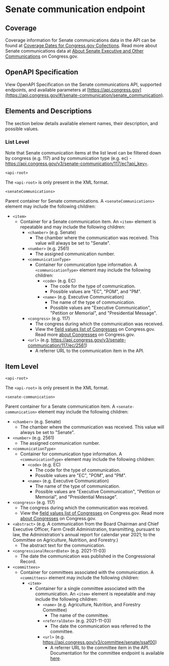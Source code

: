# Senate communication endpoint
## Coverage
Coverage information for Senate communications data in the API can be found at [Coverage Dates for Congress.gov Collections](https://www.congress.gov/help/coverage-dates). Read more about Senate communications data at [About Senate Executive and Other Communications](https://www.congress.gov/help/senate-communications) on Congress.gov.
## OpenAPI Specification
View OpenAPI Specification on the Senate communications API, supported endpoints, and available parameters at [https://api.congress.gov](https://api.congress.gov/#/senate-communication/senate_communication). 
## Elements and Descriptions
The section below details available element names, their description, and possible values.
### List Level
Note that Senate communication items at the list level can be filtered down by congress (e.g. 117) and by communication type (e.g. ec) - https://api.congress.gov/v3/senate-communication/117/ec?api_key=.

`<api-root>` 

The `<api-root>` is only present in the XML format.

`<senateCommunications>` 

Parent container for Senate communications. A `<senateCommunications>` element may include the following children:
- `<item>`
  - Container for a Senate communication item. An `<item>` element is repeatable and may include the following children:
    - `<chamber>` (e.g. Senate)
      - The chamber where the communication was received. This value will always be set to "Senate".
    - `<number>` (e.g. 2561)
      - The assigned communication number.
    - `<communicationType>`
      - Container for communication type information. A `<communicationType>` element may include the following children:
        - `<code>` (e.g. EC)
          - The code for the type of communication.
          - Possible values are "EC", "POM", and "PM".
        - `<name>` (e.g. Executive Communication)
          - The name of the type of communication.
          - Possible values are "Executive Communication", "Petition or Memorial", and "Presidential Message".
    - `<congress>` (e.g. 117)
      - The congress during which the communication was received.
      - View the [field values list of Congresses](https://www.congress.gov/help/field-values/congresses) on Congress.gov. Read more [about Congresses](https://www.congress.gov/help/legislative-glossary#glossary_congress) on Congress.gov.
    - `<url>` (e.g. https://api.congress.gov/v3/senate-communication/117/ec/2561)
      - A referrer URL to the communication item in the API.

## Item Level
`<api-root>` 

The `<api-root>` is only present in the XML format.

`<senate-communication>`

Parent container for a Senate communication item. A `<senate-communication>` element may include the following children:
- `<chamber>` (e.g. Senate)
  - The chamber where the communication was received. This value will always be set to "Senate".
- `<number>` (e.g. 2561)
  - The assigned communication number.
- `<communicationType>`
  - Container for communication type information. A `<communicationType>` element may include the following children:
    - `<code>` (e.g. EC)
      - The code for the type of communication.
      - Possible values are "EC", "POM", and "PM".
    - `<name>` (e.g. Executive Communication)
      - The name of the type of communication.
      - Possible values are "Executive Communication", "Petition or Memorial", and "Presidential Message".
- `<congress>` (e.g. 117)
  - The congress during which the communication was received.
  - View the [field values list of Congresses](https://www.congress.gov/help/field-values/congresses) on Congress.gov. Read more [about Congresses](https://www.congress.gov/help/legislative-glossary#glossary_congress) on Congress.gov.
- `<abstract>` (e.g. A communication from the Board Chairman and Chief Executive Officer, Farm Credit Administration, transmitting, pursuant to law, the Administration's annual report for calendar year 2021; to the Committee on Agriculture, Nutrition, and Forestry.)
  - The abstract text for the communication.
- `<congressionalRecordDate>` (e.g. 2021-11-03)
  - The date the communication was published in the Congressional Record. 
- `<committees>`
  - Container for committees associated with the communication. A `<committees>` element may include the following children:
    - `<item>`
      - Container for a single committee associated with the communication. An `<item>` element is repeatable and may include the following children:
        - `<name>` (e.g. Agriculture, Nutrition, and Forestry Committee)
          - The name of the committee.
        - `<referralDate>` (e.g. 2021-11-03)
          - The date the communication was referred to the committee.
        - `<url>` (e.g. https://api.congress.gov/v3/committee/senate/ssaf00)
          - A referrer URL to the committee item in the API. Documentation for the committee endpoint is available [here](https://github.com/LibraryOfCongress/api.congress.gov/blob/main/Documentation/CommitteeEndpoint.md).
